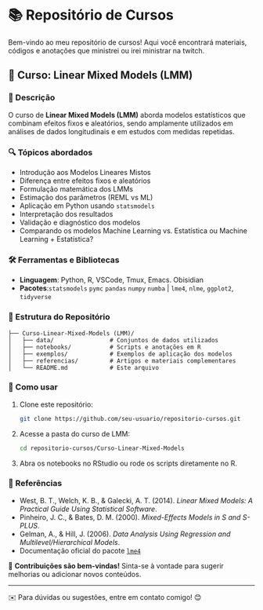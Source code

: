 # 📚 Repositório de Cursos

Bem-vindo ao meu repositório de cursos! Aqui você encontrará materiais, códigos e anotações que ministrei ou irei ministrar na twitch.

## 📖 Curso: Linear Mixed Models (LMM)

### 📌 Descrição
O curso de **Linear Mixed Models (LMM)** aborda modelos estatísticos que combinam efeitos fixos e aleatórios, sendo amplamente utilizados em análises de dados longitudinais e em estudos com medidas repetidas.

### 🔍 Tópicos abordados
- Introdução aos Modelos Lineares Mistos 
- Diferença entre efeitos fixos e aleatórios
- Formulação matemática dos LMMs
- Estimação dos parâmetros (REML vs ML)
- Aplicação em Python usando `statsmodels`
- Interpretação dos resultados
- Validação e diagnóstico dos modelos
- Comparando os modelos Machine Learning vs. Estatística ou Machine Learning + Estatística?

### 🛠️ Ferramentas e Bibliotecas
- **Linguagem**: Python, R, VSCode, Tmux, Emacs. Obisidian
- **Pacotes**:`statsmodels` `pymc` `pandas` `numpy` `numba` | `lme4`, `nlme`, `ggplot2`, `tidyverse`

### 📂 Estrutura do Repositório
```
├── Curso-Linear-Mixed-Models (LMM)/
│   ├── data/                # Conjuntos de dados utilizados
│   ├── notebooks/           # Scripts e anotações em R
│   ├── exemplos/            # Exemplos de aplicação dos modelos
│   ├── referencias/         # Artigos e materiais complementares
│   └── README.md            # Este arquivo
```

### 🚀 Como usar
1. Clone este repositório:
   ```bash
   git clone https://github.com/seu-usuario/repositorio-cursos.git
   ```
2. Acesse a pasta do curso de LMM:
   ```bash
   cd repositorio-cursos/Curso-Linear-Mixed-Models
   ```
3. Abra os notebooks no RStudio ou rode os scripts diretamente no R.

### 📌 Referências
- West, B. T., Welch, K. B., & Galecki, A. T. (2014). *Linear Mixed Models: A Practical Guide Using Statistical Software*.
- Pinheiro, J. C., & Bates, D. M. (2000). *Mixed-Effects Models in S and S-PLUS*.
- Gelman, A., & Hill, J. (2006). *Data Analysis Using Regression and Multilevel/Hierarchical Models*.
- Documentação oficial do pacote [`lme4`](https://cran.r-project.org/web/packages/lme4/index.html)

📢 **Contribuições são bem-vindas!** Sinta-se à vontade para sugerir melhorias ou adicionar novos conteúdos. 

---
✉️ Para dúvidas ou sugestões, entre em contato comigo! 😊

